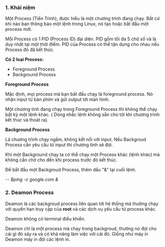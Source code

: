 ### 1. Khái niệm

Một Process (Tiến Trình), được hiểu là một chương trình đang chạy. Bất cứ khi nào bạn thông báo một lệnh trong Linux, nó tạo hoặc bắt đầu một process mới.

Mỗi Process có 1 PID (Process ID) đại diện. PID gồm tối đa 5 chữ số và là duy nhất tại một thời điểm. PID của Process có thể tận dụng cho nhau nếu Process đó đã kết thúc.

**Có 2 loại Process:**

- Foreground Process
- Background Process

**Foreground Process**

Mặc định, mọi process mà bạn bắt đầu chạy là foreground process. Nó nhận input từ bàn phím và gửi output tới màn hình.

Một chương tình đang chạy trong Foreground Process thì không thể chạy bất kỳ một lệnh khác. ( Dòng nhắc lệnh không sẵn cho tới khi chương trình kết thúc và thoát ra).

**Background Process**

Là chương trình chạy ngầm, không kết nối với input. Nếu Backgroud Process cần yêu cầu từ input thì chương tình sẽ đợi.

Khi một Background chạy ta có thể chạy một Process khác (lệnh khác) mà không cần chờ cho đến khi process trước đó kết thúc.

Để bắt đầu một Backgroud Process, thêm dấu "&" tại cuối lệnh.

*-- $ping -c google.com &*

### 2. Deamon Process

Deamon là các backgroud process liên quan tới hệ thống mà thường chạy với quyền hạn truy cập của **root**  và các dịch vụ yêu cầu từ process khác.

Deamon không có terminal điều khiển.

Deamon chỉ là một process mà chạy trong backgroud, thường nó đợi cho cái gì đó sảy ra và có khả năng làm việc với cái đó. Giống như máy in Deamon máy in đợi các lệnh in.


